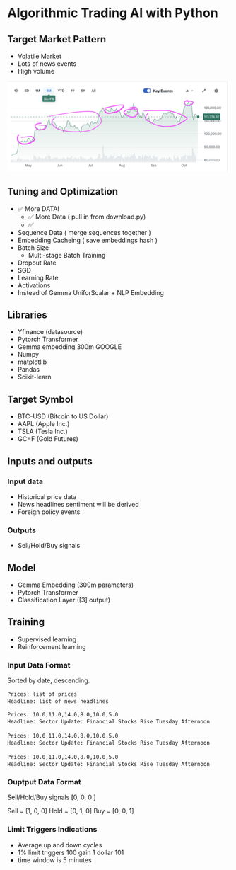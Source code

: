 # Algorithmic Trading AI with Python

## Target Market Pattern
 - Volatile Market
 - Lots of news events 
 - High volume

![Volatile Market](target-profit.png)

## Tuning and Optimization
 - ✅ More DATA!
     - ✅ More Data ( pull in from download.py)
     - ✅
 - Sequence Data ( merge sequences together )
 - Embedding Cacheing ( save embeddings hash )
 - Batch Size
     - Multi-stage Batch Training
 - Dropout Rate
 - SGD
 - Learning Rate
 - Activations
 - Instead of Gemma UniforScalar + NLP Embedding

## Libraries
 - Yfinance (datasource)
 - Pytorch Transformer 
 - Gemma embedding 300m GOOGLE 
 - Numpy
 - matplotlib
 - Pandas
 - Scikit-learn

## Target Symbol
 - BTC-USD (Bitcoin to US Dollar)
 - AAPL (Apple Inc.)
 - TSLA (Tesla Inc.)
 - GC=F (Gold Futures)

## Inputs and outputs

### Input data
 - Historical price data 
 - News headlines sentiment will be derived
 - Foreign policy events

### Outputs
 - Sell/Hold/Buy signals

## Model
 - Gemma Embedding (300m parameters)
 - Pytorch Transformer
 - Classification Layer ([3] output)

## Training
 - Supervised learning
 - Reinforcement learning

### Input Data Format 

Sorted by date, descending.

```
Prices: list of prices
Headline: list of news headlines
```

```
Prices: 10.0,11.0,14.0,8.0,10.0,5.0
Headline: Sector Update: Financial Stocks Rise Tuesday Afternoon

Prices: 10.0,11.0,14.0,8.0,10.0,5.0
Headline: Sector Update: Financial Stocks Rise Tuesday Afternoon

Prices: 10.0,11.0,14.0,8.0,10.0,5.0
Headline: Sector Update: Financial Stocks Rise Tuesday Afternoon
```
### Ouptput Data Format
Sell/Hold/Buy signals
[0,   0,   0 ]

Sell = [1, 0, 0]
Hold = [0, 1, 0]
Buy  = [0, 0, 1]

### Limit Triggers Indications
- Average up and down cycles
- 1% limit triggers 100 gain 1 dollar 101
- time window is 5 minutes
